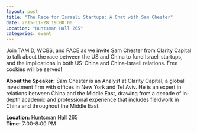 ```yaml
---
layout: post
title: "The Race for Israeli Startups: A Chat with Sam Chester"
date: 2015-11-28 19:00:00
Location: "Huntsman Hall 265"
categories: event
---
```

Join TAMID, WCBS, and PACE as we invite Sam Chester from Clarity Capital to talk about the race between the US and China to fund Israeli startups, and the implications in both US-China and China-Israeli relations. Free cookies will be served!

**About the Speaker:**
Sam Chester is an Analyst at Clarity Capital, a global investment firm with offices in New York and Tel Aviv. He is an expert in relations between China and the Middle East, drawing from a decade of in-depth academic and professional experience that includes fieldwork in China and throughout the Middle East. 

**Location:** Huntsman Hall 265 <br />
**Time:** 7:00-8:00 PM
